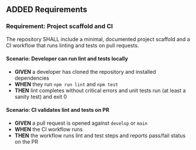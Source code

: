## ADDED Requirements

### Requirement: Project scaffold and CI
The repository SHALL include a minimal, documented project scaffold and a CI workflow that runs linting and tests on pull requests.

#### Scenario: Developer can run lint and tests locally
- **GIVEN** a developer has cloned the repository and installed dependencies
- **WHEN** they run `npm run lint` and `npm test`
- **THEN** lint completes without critical errors and unit tests run (at least a sanity test) and exit 0

#### Scenario: CI validates lint and tests on PR
- **GIVEN** a pull request is opened against `develop` or `main`
- **WHEN** the CI workflow runs
- **THEN** the workflow runs lint and test steps and reports pass/fail status on the PR
